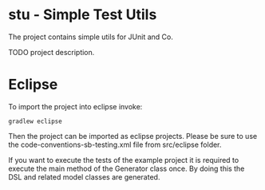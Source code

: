 # stu - Simple Test Utils

The project contains simple utils for JUnit and Co.

TODO project description.

# Eclipse 

To import the project into eclipse invoke:

	gradlew eclipse
	
Then the project can be imported as eclipse projects.
Please be sure to use the code-conventions-sb-testing.xml file from src/eclipse folder.

If you want to execute the tests of the example project it is required to execute the main method of the Generator class once. By doing this the DSL and related model classes are generated.
